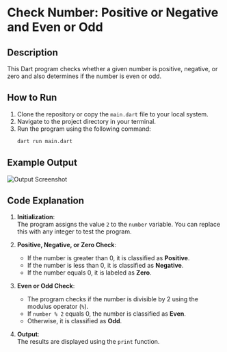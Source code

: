 # Check Number: Positive or Negative and Even or Odd

## Description
This Dart program checks whether a given number is positive, negative, or zero and also determines if the number is even or odd.

## How to Run
1. Clone the repository or copy the `main.dart` file to your local system.
2. Navigate to the project directory in your terminal.
3. Run the program using the following command:
   ```bash
   dart run main.dart

   
## Example Output
![Output Screenshot](screenshot.png)


## Code Explanation
1. **Initialization**:  
   The program assigns the value `2` to the `number` variable. You can replace this with any integer to test the program.

2. **Positive, Negative, or Zero Check**:  
   - If the number is greater than 0, it is classified as **Positive**.
   - If the number is less than 0, it is classified as **Negative**.
   - If the number equals 0, it is labeled as **Zero**.

3. **Even or Odd Check**:  
   - The program checks if the number is divisible by 2 using the modulus operator (`%`).
   - If `number % 2` equals 0, the number is classified as **Even**.
   - Otherwise, it is classified as **Odd**.

4. **Output**:  
   The results are displayed using the `print` function.
